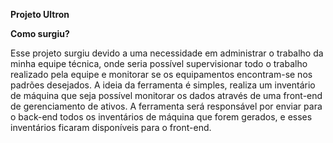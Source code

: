 **Projeto Ultron**

**Como surgiu?**

Esse projeto surgiu devido a uma necessidade em administrar o trabalho da minha equipe técnica, 
onde seria possível supervisionar todo o trabalho realizado pela equipe e monitorar se os equipamentos encontram-se nos padrões desejados. 
A ideia da ferramenta é simples, realiza um inventário de máquina que seja possível monitorar os dados através de uma front-end de gerenciamento de ativos. 
A ferramenta será responsável por enviar para o back-end todos os inventários de máquina que forem gerados, e esses inventários ficaram disponíveis para o front-end.
